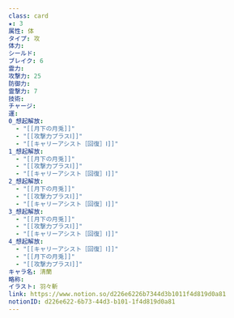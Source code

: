 ```yaml
---
class: card
★: 3
属性: 体
タイプ: 攻
体力: 
シールド: 
ブレイク: 6
霊力: 
攻撃力: 25
防御力: 
霊撃力: 7
技術: 
チャージ: 
運: 
0_想起解放:
  - "[[月下の月兎]]"
  - "[[攻撃力プラスⅠ]]"
  - "[[キャリーアシスト［回復］Ⅰ]]"
1_想起解放:
  - "[[月下の月兎]]"
  - "[[攻撃力プラスⅠ]]"
  - "[[キャリーアシスト［回復］Ⅰ]]"
2_想起解放:
  - "[[月下の月兎]]"
  - "[[攻撃力プラスⅠ]]"
  - "[[キャリーアシスト［回復］Ⅰ]]"
3_想起解放:
  - "[[月下の月兎]]"
  - "[[攻撃力プラスⅠ]]"
  - "[[キャリーアシスト［回復］Ⅰ]]"
4_想起解放:
  - "[[キャリーアシスト［回復］Ⅰ]]"
  - "[[月下の月兎]]"
  - "[[攻撃力プラスⅠ]]"
キャラ名: 清蘭
略称: 
イラスト: 羽々斬
link: https://www.notion.so/d226e6226b7344d3b1011f4d819d0a81
notionID: d226e622-6b73-44d3-b101-1f4d819d0a81
---
```

